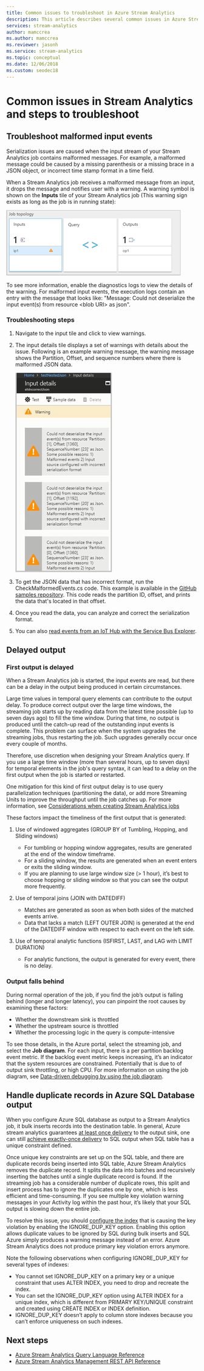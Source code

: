 ```yaml
---
title: Common issues to troubleshoot in Azure Stream Analytics
description: This article describes several common issues in Azure Stream Analytics and steps to troubleshoot those issues.
services: stream-analytics
author: mamccrea
ms.author: mamccrea
ms.reviewer: jasonh
ms.service: stream-analytics
ms.topic: conceptual
ms.date: 12/06/2018
ms.custom: seodec18
---
```


# Common issues in Stream Analytics and steps to troubleshoot

## Troubleshoot malformed input events

 Serialization issues are caused when the input stream of your Stream Analytics job contains malformed messages. For example, a malformed message could be caused by a missing parenthesis or a missing brace in a JSON object, or incorrect time stamp format in a time field. 
 
 When a Stream Analytics job receives a malformed message from an input, it drops the message and notifies user with a warning. A warning symbol is shown on the **Inputs** tile of your Stream Analytics job (This warning sign exists as long as the job is in running state):

![Inputs tile on Azure Stream Analytics dashboard](media/stream-analytics-malformed-events/stream-analytics-inputs-tile.png)

To see more information, enable the diagnostics logs to view the details of the warning. For malformed input events, the execution logs contain an entry with the message that looks like: "Message: Could not deserialize the input event(s) from resource \<blob URI> as json". 

### Troubleshooting steps

1. Navigate to the input tile and click to view warnings.

2. The input details tile displays a set of warnings with details about the issue. Following is an example warning message, the warning message shows the Partition, Offset, and sequence numbers where there is malformed JSON data. 

   ![Input warning message with offset](media/stream-analytics-malformed-events/warning-message-with-offset.png)

3. To get the JSON data that has incorrect format, run the CheckMalformedEvents.cs code. This example is available in the [GitHub samples repository](https://github.com/Azure/azure-stream-analytics/tree/master/Samples/CheckMalformedEventsEH). This code reads the partition ID, offset, and prints the data that's located in that offset. 

4. Once you read the data, you can analyze and correct the serialization format.

5. You can also [read events from an IoT Hub with the Service Bus Explorer](https://code.msdn.microsoft.com/How-to-read-events-from-an-1641eb1b).

## Delayed output

### First output is delayed
When a Stream Analytics job is started, the input events are read, but there can be a delay in the output being produced in certain circumstances.

Large time values in temporal query elements can contribute to the output delay. To produce correct output over the large time windows, the streaming job starts up by reading data from the latest time possible (up to seven days ago) to fill the time window. During that time, no output is produced until the catch-up read of the outstanding input events is complete. This problem can surface when the system upgrades the streaming jobs, thus restarting the job. Such upgrades generally occur once every couple of months. 

Therefore, use discretion when designing your Stream Analytics query. If you use a large time window (more than several hours, up to seven days) for temporal elements in the job's query syntax, it can lead to a delay on the first output when the job is started or restarted.  

One mitigation for this kind of first output delay is to use query parallelization techniques (partitioning the data), or add more Streaming Units to improve the throughput until the job catches up.  For more information, see [Considerations when creating Stream Analytics jobs](stream-analytics-concepts-checkpoint-replay.md)

These factors impact the timeliness of the first output that is generated:

1. Use of windowed aggregates (GROUP BY of Tumbling, Hopping, and Sliding windows)
   - For tumbling or hopping window aggregates, results are generated at the end of the window timeframe. 
   - For a sliding window, the results are generated when an event enters or exits the sliding window. 
   - If you are planning to use large window size (> 1 hour), it’s best to choose hopping or sliding window so that you can see the output more frequently.

2. Use of temporal joins (JOIN with DATEDIFF)
   - Matches are generated as soon as when both sides of the matched events arrive.
   - Data that lacks a match (LEFT OUTER JOIN) is generated at the end of the DATEDIFF window with respect to each event on the left side.

3. Use of temporal analytic functions (ISFIRST, LAST, and LAG with LIMIT DURATION)
   - For analytic functions, the output is generated for every event, there is no delay.

### Output falls behind
During normal operation of the job, if you find the job’s output is falling behind (longer and longer latency), you can pinpoint the root causes by examining these factors:
- Whether the downstream sink is throttled
- Whether the upstream source is throttled
- Whether the processing logic in the query is compute-intensive

To see those details, in the Azure portal, select the streaming job, and select the **Job diagram**. For each input, there is a per partition backlog event metric. If the backlog event metric keeps increasing, it’s an indicator that the system resources are constrained. Potentially that is due to of output sink throttling, or high CPU. For more information on using the job diagram, see [Data-driven debugging by using the job diagram](stream-analytics-job-diagram-with-metrics.md).

## Handle duplicate records in Azure SQL Database output

When you configure Azure SQL database as output to a Stream Analytics job, it bulk inserts records into the destination table. In general, Azure stream analytics guarantees [at least once delivery]( https://msdn.microsoft.com/azure/stream-analytics/reference/event-delivery-guarantees-azure-stream-analytics) to the output sink, one can still [achieve exactly-once delivery]( https://blogs.msdn.microsoft.com/streamanalytics/2017/01/13/how-to-achieve-exactly-once-delivery-for-sql-output/) to SQL output when SQL table has a unique constraint defined. 

Once unique key constraints are set up on the SQL table, and there are duplicate records being inserted into SQL table, Azure Stream Analytics removes the duplicate record. It splits the data into batches and recursively inserting the batches until a single duplicate record is found. If the streaming job has a considerable number of duplicate rows, this split and insert process has to ignore the duplicates one by one, which is less efficient and time-consuming. If you see multiple key violation warning messages in your Activity log within the past hour, it’s likely that your SQL output is slowing down the entire job. 

To resolve this issue, you should [configure the index]( https://docs.microsoft.com/sql/t-sql/statements/create-index-transact-sql) that is causing the key violation by enabling the IGNORE_DUP_KEY option. Enabling this option allows duplicate values to be ignored by SQL during bulk inserts and SQL Azure simply produces a warning message instead of an error. Azure Stream Analytics does not produce primary key violation errors anymore.

Note the following observations when configuring IGNORE_DUP_KEY for several types of indexes:

* You cannot set IGNORE_DUP_KEY on a primary key or a unique constraint that uses ALTER INDEX, you need to drop and recreate the index.  
* You can set the IGNORE_DUP_KEY option using ALTER INDEX for a unique index, which is different from PRIMARY KEY/UNIQUE constraint and created using CREATE INDEX or INDEX definition.  
* IGNORE_DUP_KEY doesn’t apply to column store indexes because you can’t enforce uniqueness on such indexes.  

## Next steps
* [Azure Stream Analytics Query Language Reference](https://msdn.microsoft.com/library/azure/dn834998.aspx)
* [Azure Stream Analytics Management REST API Reference](https://msdn.microsoft.com/library/azure/dn835031.aspx)

